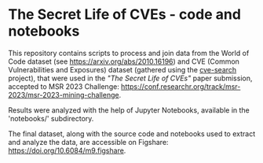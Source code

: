 # The Secret Life of CVEs - code and notebooks

This repository contains scripts to process and join data from the
World of Code dataset (see <https://arxiv.org/abs/2010.16196>) and
CVE (Common Vulnerabilities and Exposures) dataset 
(gathered using the [cve-search](https://www.cve-search.org/) project),
that were used in the _"The Secret Life of CVEs"_ paper submission,
accepted to MSR 2023 Challenge: <https://conf.researchr.org/track/msr-2023/msr-2023-mining-challenge>.

Results were analyzed with the help of Jupyter Notebooks,
available in the 'notebooks/' subdirectory.

The final dataset, along with the source code and notebooks
used to extract and analyze the data, are accessible on Figshare:
<https://doi.org/10.6084/m9.figshare>.
